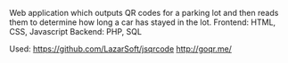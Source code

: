 Web application which outputs QR codes for a parking lot and then reads them to determine how long a car has stayed in the lot.
Frontend: HTML, CSS, Javascript
Backend: PHP, SQL

Used:
https://github.com/LazarSoft/jsqrcode
http://goqr.me/
